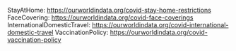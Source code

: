 StayAtHome: https://ourworldindata.org/covid-stay-home-restrictions
FaceCovering: https://ourworldindata.org/covid-face-coverings
InternationalDomesticTravel: https://ourworldindata.org/covid-international-domestic-travel
VaccinationPolicy: https://ourworldindata.org/covid-vaccination-policy
